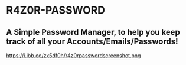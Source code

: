 # R4Z0R-PASSWORD
## A Simple Password Manager, to help you keep track of all your Accounts/Emails/Passwords!

https://i.ibb.co/zx5df0h/r4z0rpasswordscreenshot.png
